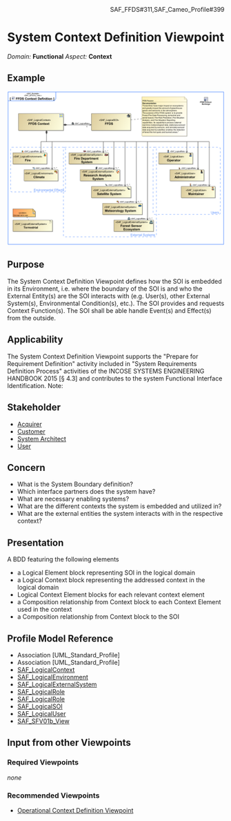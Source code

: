 <div align="right">SAF_FFDS#311,SAF_Cameo_Profile#399</div>

# System Context Definition Viewpoint
*Domain:* **Functional** *Aspect:* **Context**
## Example
![FFDS Context Definition](../diagrams/FFDS-Context-Definition.svg)
## Purpose
The System Context Definition Viewpoint defines how the SOI is embedded in its Environment, i.e. where the boundary of the SOI is and who the External Entity(s) are the SOI interacts with (e.g. User(s), other External System(s), Environmental Condition(s), etc.). The SOI provides and requests Context Function(s). The SOI shall be able handle Event(s) and Effect(s) from the outside.
## Applicability
The System Context Definition Viewpoint supports the "Prepare for Requirement Definition" activity included in "System Requirements Definition Process" activities of the INCOSE SYSTEMS ENGINEERING HANDBOOK 2015 [§ 4.3] and contributes to the system Functional Interface Identification.
Note:
## Stakeholder
* [Acquirer](../stakeholders.md#Acquirer)
* [Customer](../stakeholders.md#Customer)
* [System Architect](../stakeholders.md#System-Architect)
* [User](../stakeholders.md#User)
## Concern
* What is the System Boundary definition?
* Which interface partners does the system have?
* What are necessary enabling systems?
* What are the different contexts the system is embedded and utilized in?
* What are the external entities the system interacts with in the respective context?
## Presentation
A BDD featuring the following elements
* a Logical Element block representing SOI in the logical domain
* a Logical Context block representing the addressed context in the logical domain
* Logical Context Element blocks for each relevant context element
* a Composition relationship from Context block to each Context Element used in the context
* a Composition relationship from Context block to the SOI

## Profile Model Reference
* Association [UML_Standard_Profile]
* Association [UML_Standard_Profile]
* [SAF_LogicalContext](../stereotypes.md#SAF_LogicalContext)
* [SAF_LogicalEnvironment](../stereotypes.md#SAF_LogicalEnvironment)
* [SAF_LogicalExternalSystem](../stereotypes.md#SAF_LogicalExternalSystem)
* [SAF_LogicalRole](../stereotypes.md#SAF_LogicalRole)
* [SAF_LogicalRole](../stereotypes.md#SAF_LogicalRole)
* [SAF_LogicalSOI](../stereotypes.md#SAF_LogicalSOI)
* [SAF_LogicalUser](../stereotypes.md#SAF_LogicalUser)
* [SAF_SFV01b_View](../stereotypes.md#SAF_SFV01b_View)
## Input from other Viewpoints
### Required Viewpoints
*none*
### Recommended Viewpoints
* [Operational Context Definition Viewpoint](Operational-Context-Definition-Viewpoint.md)
